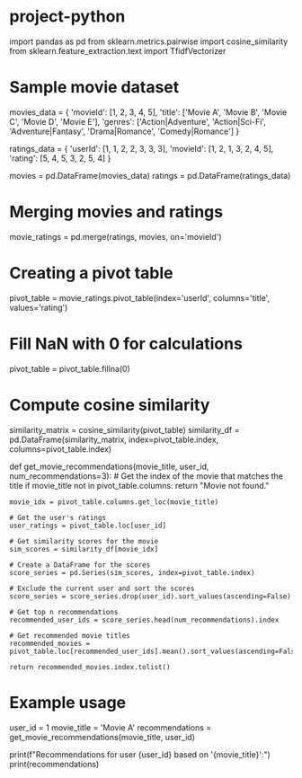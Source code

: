 # project-python
import pandas as pd
from sklearn.metrics.pairwise import cosine_similarity
from sklearn.feature_extraction.text import TfidfVectorizer

# Sample movie dataset
movies_data = {
    'movieId': [1, 2, 3, 4, 5],
    'title': ['Movie A', 'Movie B', 'Movie C', 'Movie D', 'Movie E'],
    'genres': ['Action|Adventure', 'Action|Sci-Fi', 'Adventure|Fantasy', 'Drama|Romance', 'Comedy|Romance']
}

ratings_data = {
    'userId': [1, 1, 2, 2, 3, 3, 3],
    'movieId': [1, 2, 1, 3, 2, 4, 5],
    'rating': [5, 4, 5, 3, 2, 5, 4]
}

movies = pd.DataFrame(movies_data)
ratings = pd.DataFrame(ratings_data)

# Merging movies and ratings
movie_ratings = pd.merge(ratings, movies, on='movieId')

# Creating a pivot table
pivot_table = movie_ratings.pivot_table(index='userId', columns='title', values='rating')

# Fill NaN with 0 for calculations
pivot_table = pivot_table.fillna(0)

# Compute cosine similarity
similarity_matrix = cosine_similarity(pivot_table)
similarity_df = pd.DataFrame(similarity_matrix, index=pivot_table.index, columns=pivot_table.index)

def get_movie_recommendations(movie_title, user_id, num_recommendations=3):
    # Get the index of the movie that matches the title
    if movie_title not in pivot_table.columns:
        return "Movie not found."

    movie_idx = pivot_table.columns.get_loc(movie_title)

    # Get the user's ratings
    user_ratings = pivot_table.loc[user_id]

    # Get similarity scores for the movie
    sim_scores = similarity_df[movie_idx]

    # Create a DataFrame for the scores
    score_series = pd.Series(sim_scores, index=pivot_table.index)
    
    # Exclude the current user and sort the scores
    score_series = score_series.drop(user_id).sort_values(ascending=False)

    # Get top n recommendations
    recommended_user_ids = score_series.head(num_recommendations).index

    # Get recommended movie titles
    recommended_movies = pivot_table.loc[recommended_user_ids].mean().sort_values(ascending=False)

    return recommended_movies.index.tolist()

# Example usage
user_id = 1
movie_title = 'Movie A'
recommendations = get_movie_recommendations(movie_title, user_id)

print(f"Recommendations for user {user_id} based on '{movie_title}':")
print(recommendations)

